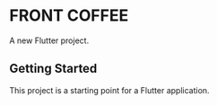 # FRONT COFFEE

A new Flutter project.

## Getting Started

This project is a starting point for a Flutter application.



